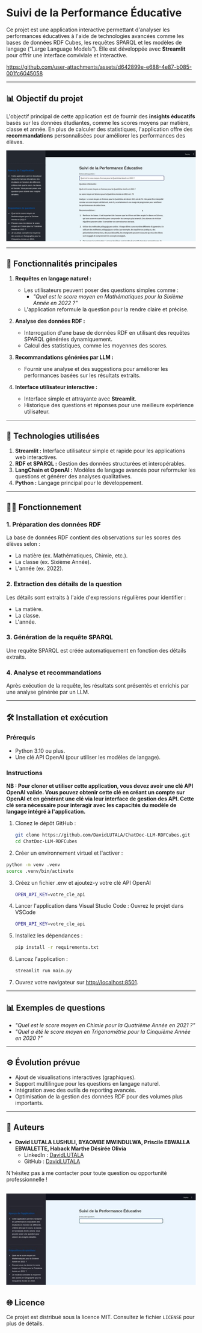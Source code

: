 # Suivi de la Performance Éducative

Ce projet est une application interactive permettant d'analyser les performances éducatives à l'aide de technologies avancées comme les bases de données RDF Cubes, les requêtes SPARQL et les modèles de langage (“Large Language Models”). Elle est développée avec **Streamlit** pour offrir une interface conviviale et interactive.


https://github.com/user-attachments/assets/d642899e-e688-4e87-b085-001fc6045058


---

## 📊 Objectif du projet

L'objectif principal de cette application est de fournir des **insights éducatifs** basés sur les données étudiantes, comme les scores moyens par matière, classe et année. En plus de calculer des statistiques, l'application offre des **recommandations** personnalisées pour améliorer les performances des élèves.

![Alt text](Images/Image3.png)

---

## 📝 Fonctionnalités principales

1. **Requêtes en langage naturel :**
   - Les utilisateurs peuvent poser des questions simples comme :
     - _"Quel est le score moyen en Mathématiques pour la Sixième Année en 2022 ?"_
   - L'application reformule la question pour la rendre claire et précise.

2. **Analyse des données RDF :**
   - Interrogation d'une base de données RDF en utilisant des requêtes SPARQL générées dynamiquement.
   - Calcul des statistiques, comme les moyennes des scores.

3. **Recommandations générées par LLM :**
   - Fournir une analyse et des suggestions pour améliorer les performances basées sur les résultats extraits.

4. **Interface utilisateur interactive :**
   - Interface simple et attrayante avec **Streamlit**.
   - Historique des questions et réponses pour une meilleure expérience utilisateur.

---

## 🔧 Technologies utilisées

1. **Streamlit :** Interface utilisateur simple et rapide pour les applications web interactives.
2. **RDF et SPARQL :** Gestion des données structurées et interopérables.
3. **LangChain et OpenAI :** Modèles de langage avancés pour reformuler les questions et générer des analyses qualitatives.
4. **Python :** Langage principal pour le développement.

---

## 🕵️‍♂️ Fonctionnement

### 1. Préparation des données RDF
La base de données RDF contient des observations sur les scores des élèves selon :
- La matière (ex. Mathématiques, Chimie, etc.).
- La classe (ex. Sixième Année).
- L'année (ex. 2022).

### 2. Extraction des détails de la question
Les détails sont extraits à l'aide d'expressions régulières pour identifier :
- La matière.
- La classe.
- L'année.

### 3. Génération de la requête SPARQL
Une requête SPARQL est créée automatiquement en fonction des détails extraits.

### 4. Analyse et recommandations
Après exécution de la requête, les résultats sont présentés et enrichis par une analyse générée par un LLM.

---

## 🛠️ Installation et exécution

### Prérequis
- Python 3.10 ou plus.
- Une clé API OpenAI (pour utiliser les modèles de langage).

### Instructions

**NB : Pour cloner et utiliser cette application, vous devez avoir une clé API OpenAI valide. Vous pouvez obtenir cette clé en créant un compte sur OpenAI et en générant une clé via leur interface de gestion des API. Cette clé sera nécessaire pour interagir avec les capacités du modèle de langage intégré à l'application.**

1. Clonez le dépôt GitHub :
   ```bash
   git clone https://github.com/DavidLUTALA/ChatDoc-LLM-RDFCubes.git
   cd ChatDoc-LLM-RDFCubes
   ```

2. Créer un environnement virtuel et l'activer :

  ```bash
python -m venv .venv
source .venv/bin/activate
  ```

3. Créez un fichier .env et ajoutez-y votre clé API OpenAI

   ```bash
   OPEN_API_KEY=votre_cle_api
   ```

4. Lancer l'application dans Visual Studio Code : Ouvrez le projet dans VSCode

   ```bash
   OPEN_API_KEY=votre_cle_api
   ```
   
5. Installez les dépendances :
   ```bash
   pip install -r requirements.txt
   ```

6. Lancez l'application :
   ```bash
   streamlit run main.py
   ```

4. Ouvrez votre navigateur sur [http://localhost:8501](http://localhost:8501).

---

## 📊 Exemples de questions

- _"Quel est le score moyen en Chimie pour la Quatrième Année en 2021 ?"_
- _"Quel a été le score moyen en Trigonométrie pour la Cinquième Année en 2020 ?"_

---

## ⚙️ Évolution prévue

- Ajout de visualisations interactives (graphiques).
- Support multilingue pour les questions en langage naturel.
- Intégration avec des outils de reporting avancés.
- Optimisation de la gestion des données RDF pour des volumes plus importants.

---

## 🚀 Auteurs

- **David LUTALA LUSHULI, BYAOMBE MWINDULWA, Priscile EBWALLA EBWALETTE, Haback Marthe Désirée Olivia**
  - LinkedIn : [DavidLUTALA](https://www.linkedin.com/in/david-lutala-719952164/)
  - GitHub : [DavidLUTALA](https://github.com/DavidLUTALA)

N'hésitez pas à me contacter pour toute question ou opportunité professionnelle !

![Alt text](Images/Image2.jpg)
---

## 🌐 Licence

Ce projet est distribué sous la licence MIT. Consultez le fichier `LICENSE` pour plus de détails.

